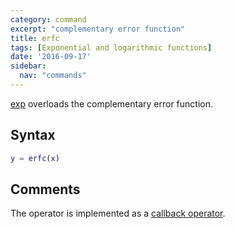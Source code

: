 ```yaml
---
category: command
excerpt: "complementary error function"
title: erfc
tags: [Exponential and logarithmic functions]
date: '2016-09-17'
sidebar:
  nav: "commands"
---
```


[exp](/command/exp) overloads the complementary error function.

## Syntax

````matlab
y = erfc(x)
````

## Comments

The operator is implemented as a  [callback operator](/tutorial/nonlinearoperatorscallback).
